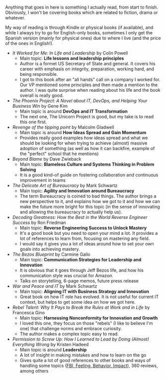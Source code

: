 Anything that goes in here is something I actually read, from start to finish. Obviously, I won't be covering books which are related to fiction, drama or whatever.

My way of reading is through Kindle or physical books (if available), and while I always try to go for English-only books, sometimes I only get the Spanish version (mainly for physical ones) due to where I live (and the price of the ones in English!).

- _It Worked for Me: In Life and Leadership_ by Colin Powell
	- Main topic: **Life lessons and leadership principles**
	- Author is a formet US Secretary of State and general. It covers his career with emphasis on integrity, preparation, working hard, and being responsible.
	- I got to this book after an "all hands" call on a company I worked for. Our VP mentioned some principles and then made a mention to the author. I was quite surprise when reading about his life and the book overall is really good.
- *The Phoenix Project: A Novel about IT, DevOps, and Helping Your Business Win* by Gene Kim
	- Main topic is around **DevOps and IT Transformation**
	- The next one, The Unicorn Project is good, but my take is to read this one first.
- *Revenge of the tipping point* by Malcolm Gladwell
	- Main topic is around **How Ideas Spread and Gain Momentum**
	- Provides really good examples how ideas spread and what we should be looking for when trying to achieve (almost) massive adoption of something (as well as how it can backfire, example of the "perfect" school that he mentions)
- _Beyond Blame_ by Dave Zwieback
	- Main topic: **Blameless Culture and Systems Thinking in Problem Solving**
	- It is a good kind-of guide on fostering collaboration and continuous improvement in teams
- _The Delicate Art of Bureaucracy_ by Mark Schwartz
	- Main topic: **Agility and Innovation around Bureaucracy**
	- The term Bureaucracy is coined to bad things. The author brings a new perspective to it, and explains how we got to it and how we can make the future more bright for this topic (in the sense of innovating and allowing the bureaucracy to actually help us).
- _Decoding Greatness: How the Best in the World Reverse Engineer Success_ by Ron Friedman
	- Main topic: **Reverse Engineering Success to Unlock Mastery**
	- It's a good book but you need to open your mind a lot. It provides a lot of references to learn from, focusing on mastering any field.
	- I would say it gives you a lot of ideas around how to set your own goals into achieving mastery.
- _The Bezos Blueprint_ by Carmine Gallo
	- Main topic: **Communication Strategies for Leadership and Innovation**
	- It is obvious that it goes through Jeff Bezos life, and how his communication style was crucial for Amazon.
	- Talks on storytelling, 6-page memos, future press release
- _War and Peace and IT_ by Mark Schwartz
	- Main topic: **Aligning IT with Business Strategy and Innovation**
	- Great book on how IT role has evolved. It is not useful for current IT context, but helps to get some idea on how we got here.
- _Rebel Talent: Why It Pays to Break the Rules at Work and in Life_ by Francesca Gino
	- Main topic: **Harnessing Nonconformity for Innovation and Growth**
	- I loved this one, they focus on those "rebels" (I like to believe I'm one) that challenge norms and embrace curiosity.
	- The author makes a complex topic easy to read.
- *Permission to Screw Up: How I Learned to Lead by Doing (Almost) Everything Wrong* by Kristen Hadeed
	- Main topic is around **Leadership**
	- A lot of insight in making mistakes and how to learn on the go
	- Gives quite a lot of good references to other books and ways of handling some topics ([FBI, Feeling, Behavior, Impact](https://www.kristenhadeed.com/blog/why-is-accepting-feedback-so-dang-hard)), 360 reviews, among others
